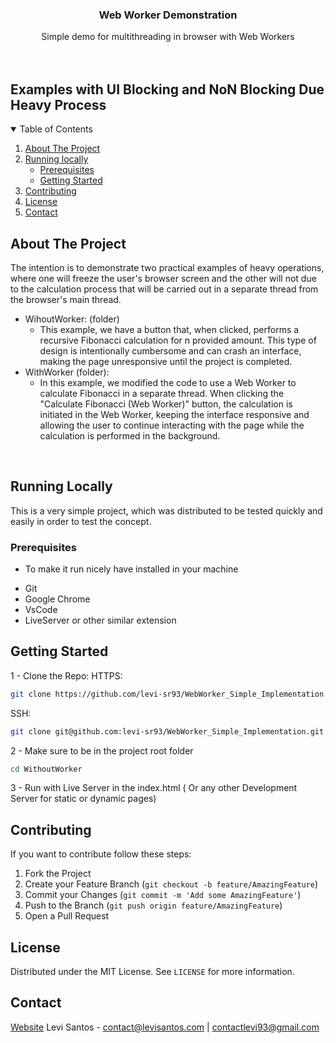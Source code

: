 <p align="center">

  <h3 align="center">Web Worker Demonstration</h3>

  <p align="center">
    Simple demo for multithreading in browser with Web Workers
    <br />
    <br />
    <br />
  </p>
</p>

## Examples with UI Blocking and NoN Blocking Due Heavy Process

<!-- TABLE OF CONTENTS -->
<details open="open">
  <summary>Table of Contents</summary>
  <ol>
    <li>
      <a href="#about-the-project">About The Project</a>
    </li>
    <li>
      <a href="#running-locally">Running locally</a>
      <ul>
        <li><a href="#prerequisites">Prerequisites</a></li>
        <li><a href="#getting-started">Getting Started</a></li>
      </ul>
    </li>
    <li><a href="#contributing">Contributing</a></li>
    <li><a href="#license">License</a></li>
    <li><a href="#contact">Contact</a></li>
  </ol>
</details>

<!-- ABOUT THE PROJECT -->

## About The Project

The intention is to demonstrate two practical examples of heavy operations, where one will freeze the user's browser screen and the other will not due to the calculation process that will be carried out in a separate thread from the browser's main thread.

- WihoutWorker: (folder)
  - This example, we have a button that, when clicked, performs a recursive Fibonacci calculation for n provided amount. This type of design is intentionally cumbersome and can crash an interface, making the page unresponsive until the project is completed.
    <br />
- WithWorker (folder):
  - In this example, we modified the code to use a Web Worker to calculate Fibonacci in a separate thread. When clicking the "Calculate Fibonacci (Web Worker)" button, the calculation is initiated in the Web Worker, keeping the interface responsive and allowing the user to continue interacting with the page while the calculation is performed in the background.

<br >

<!-- Running Locally -->

## Running Locally

This is a very simple project, which was distributed to be tested quickly and easily in order to test the concept.

### Prerequisites

- To make it run nicely have installed in your machine

* Git
* Google Chrome
* VsCode
* LiveServer or other similar extension

## Getting Started

1 - Clone the Repo:
HTTPS:

```bash
git clone https://github.com/levi-sr93/WebWorker_Simple_Implementation.git
```

SSH:

```bash
git clone git@github.com:levi-sr93/WebWorker_Simple_Implementation.git
```

2 - Make sure to be in the project root folder

```bash
cd WithoutWorker
```

3 - Run with Live Server in the index.html ( Or any other Development Server for static or dynamic pages)

<!-- CONTRIBUTING -->

## Contributing

If you want to contribute follow these steps:

1. Fork the Project
2. Create your Feature Branch (`git checkout -b feature/AmazingFeature`)
3. Commit your Changes (`git commit -m 'Add some AmazingFeature'`)
4. Push to the Branch (`git push origin feature/AmazingFeature`)
5. Open a Pull Request

<!-- LICENSE -->

## License

Distributed under the MIT License. See `LICENSE` for more information.

<!-- CONTACT -->

## Contact

[Website](https://levisantos.com)
Levi Santos - contact@levisantos.com | contactlevi93@gmail.com
